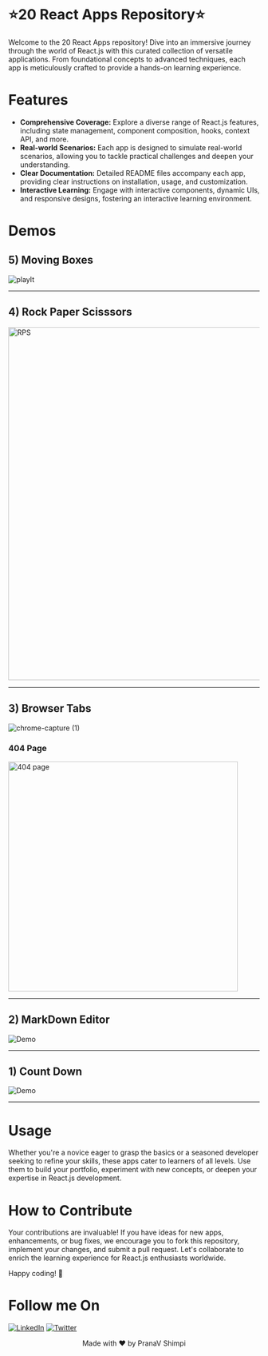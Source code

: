 # ⭐20 React Apps Repository⭐

Welcome to the 20 React Apps repository! Dive into an immersive journey through the world of React.js with this curated collection of versatile applications. From foundational concepts to advanced techniques, each app is meticulously crafted to provide a hands-on learning experience.

# Features

- **Comprehensive Coverage:** Explore a diverse range of React.js features, including state management, component composition, hooks, context API, and more.
- **Real-world Scenarios:** Each app is designed to simulate real-world scenarios, allowing you to tackle practical challenges and deepen your understanding.
- **Clear Documentation:** Detailed README files accompany each app, providing clear instructions on installation, usage, and customization.
- **Interactive Learning:** Engage with interactive components, dynamic UIs, and responsive designs, fostering an interactive learning environment.


# Demos 
## 5) Moving Boxes
   ![playIt](https://user-images.githubusercontent.com/40532644/150100649-f9453fe9-2bde-4337-aa2f-33e7ca3cfb1d.gif)

---
## 4) Rock Paper Scisssors
   
   <img width="707" alt="RPS" src="https://user-images.githubusercontent.com/40532644/149501357-001d3bab-4947-401e-b32c-0993ad222c22.png">

---
## 3) Browser Tabs
  
![chrome-capture (1)](https://user-images.githubusercontent.com/40532644/149007188-1fde1874-3e8e-401e-ba8f-12e7bef3cb7f.gif)

### 404 Page
<img align="center" width="460" alt="404 page" src="https://user-images.githubusercontent.com/40532644/149007206-a7b31b70-2cf3-4e1b-beeb-05ff2726c9bc.png">

---
## 2) MarkDown Editor

<img align="center" alt="Demo" src="https://user-images.githubusercontent.com/40532644/148912126-695a6c92-65c3-4237-bb61-a4e8331fed0b.png" />

---
## 1) Count Down

<img align="center" alt="Demo" src="https://user-images.githubusercontent.com/40532644/148528789-e0ee194e-d9ac-4218-b097-0ac0e94dbc3e.gif" /> 

---

# Usage
Whether you're a novice eager to grasp the basics or a seasoned developer seeking to refine your skills, these apps cater to learners of all levels. Use them to build your portfolio, experiment with new concepts, or deepen your expertise in React.js development.

# How to Contribute
Your contributions are invaluable! If you have ideas for new apps, enhancements, or bug fixes, we encourage you to fork this repository, implement your changes, and submit a pull request. Let's collaborate to enrich the learning experience for React.js enthusiasts worldwide.

Happy coding! 🚀

  
# Follow me On
[![LinkedIn](https://img.shields.io/static/v1.svg?label=connect&message=@PranaVShimpi&color=grey&logo=linkedin&style=flat&logoColor=white&colorA=blue)](https://www.linkedin.com/in/pranav-shimpi/) 
[![Twitter](https://img.shields.io/static/v1.svg?label=connect&message=@PranaVShimpi&color=grey&logo=twitter&style=flat&logoColor=white&colorA=blue)](https://twitter.com/pranaavshimpi)

 
<p align="center">
 Made with ❤️ by  PranaV Shimpi
</p>
